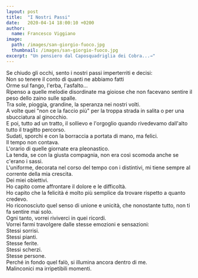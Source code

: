 ```yaml
---
layout: post
title:  "I Nostri Passi"
date:   2020-04-14 18:00:10 +0200
author:
  name: Francesco Viggiano
image:
  path: /images/san-giorgio-fuoco.jpg
  thumbnail: /images/san-giorgio-fuoco.jpg
excerpt: "Un pensiero dal Caposquadriglia dei Cobra...→"
---
```


Se chiudo gli occhi, sento i nostri passi imperterriti e decisi:  
Non so tenere il conto di quanti ne abbiamo fatti  
Orme sul fango, l'erba, l'asfalto...  
Ripenso a quelle melodie disordinate ma gioiose che non facevano sentire il peso dello zaino sulle spalle.  
Tra sole, pioggia, grandine, la speranza nei nostri volti.  
A volte quei "non ce la faccio più" per la troppa strada in salita o per una sbucciatura al ginocchio.  
E poi, tutto ad un tratto, il sollievo e l'orgoglio quando rivedevamo dall'alto tutto il tragitto percorso.  
Sudati, sporchi e con la borraccia a portata di mano, ma felici.  
Il tempo non contava.  
L'orario di quelle giornate era pleonastico.  
La tenda, se con la giusta compagnia, non era così scomoda anche se c'erano i sassi.  
L'uniforme, decorata nel corso del tempo con i distintivi, mi tiene sempre al corrente della mia crescita.  
Dei miei obiettivi.  
Ho capito come affrontare il dolore e le difficoltà.  
Ho capito che la felicità é molto più semplice da trovare rispetto a quanto credevo.  
Ho riconosciuto quel senso di unione e unicità, che nonostante tutto, non ti fa sentire mai solo.  
Ogni tanto, vorrei riviverci in quei ricordi.  
Vorrei farmi travolgere dalle stesse emozioni e sensazioni:  
Stessi sorrisi.  
Stessi pianti.  
Stesse ferite.  
Stessi scherzi.  
Stesse persone.  
Perché in fondo quel falò, si illumina ancora dentro di me.  
Malinconici ma irripetibili momenti.  
